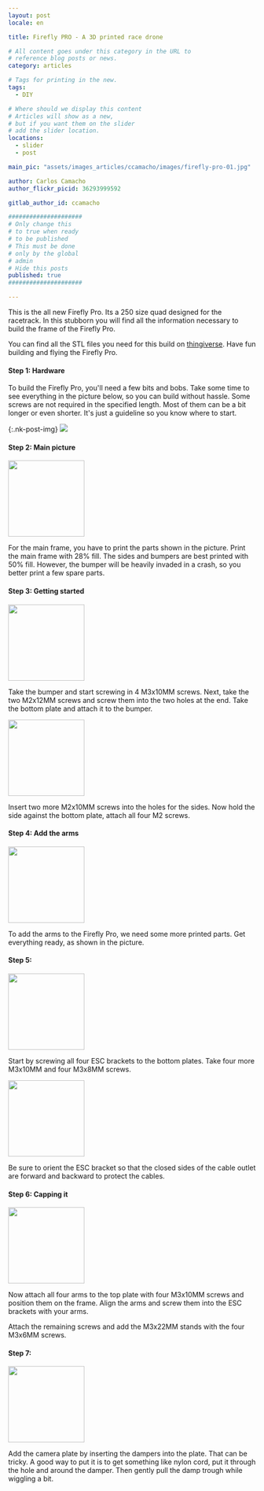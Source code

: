 ```yaml
---
layout: post
locale: en

title: Firefly PRO - A 3D printed race drone

# All content goes under this category in the URL to
# reference blog posts or news.
category: articles

# Tags for printing in the new.
tags:
  - DIY

# Where should we display this content
# Articles will show as a new,
# but if you want them on the slider
# add the slider location.
locations:
  - slider
  - post

main_pic: "assets/images_articles/ccamacho/images/firefly-pro-01.jpg"

author: Carlos Camacho
author_flickr_picid: 36293999592

gitlab_author_id: ccamacho

#####################
# Only change this
# to true when ready
# to be published
# This must be done
# only by the global
# admin
# Hide this posts
published: true
#####################

---
```


This is the all new Firefly Pro.
Its a 250 size quad designed for the racetrack.
In this stubborn you will find all the information
necessary to build the frame of the Firefly Pro.

You can find all the STL files you need for this build on
[thingiverse](http://www.thingiverse.com/thing:1163884).
Have fun building and flying the Firefly Pro.

#### Step 1: Hardware

To build the Firefly Pro, you'll need a few bits and bobs.
Take some time to see everything in the picture below,
so you can build without hassle.
Some screws are not required in the specified length.
Most of them can be a bit longer or even shorter.
It's just a guideline so you know where to start.

{:.nk-post-img}
<img src="/assets/images_articles/{{ page.gitlab_author_id }}/images/firefly-pro-02.jpg">


#### Step 2: Main picture

<div class="nk-post-text mt-0">
    <img style="height: 155px;" class="pull-right mt-0" src="/assets/images_articles/{{ page.gitlab_author_id }}/images/firefly-pro-03.jpg" alt="">
        <p class="text-white">
For the main frame, you have to print the parts shown in the picture.
Print the main frame with 28% fill. The sides and bumpers are best printed with 50% fill.
However, the bumper will be heavily invaded in a crash, so you better print a few spare parts.
        </p>
</div>

#### Step 3: Getting started

<div class="nk-post-text mt-0">
    <img style="height: 155px;" class="pull-left mt-0" src="/assets/images_articles/{{ page.gitlab_author_id }}/images/firefly-pro-04.jpg" alt="">
        <p class="text-white">
Take the bumper and start screwing in 4 M3x10MM screws.
Next, take the two M2x12MM screws and screw them into
the two holes at the end. Take the bottom plate and attach it to the bumper.
        </p>
</div>

<div class="nk-post-text mt-0">
    <img style="height: 155px;" class="pull-right mt-0" src="/assets/images_articles/{{ page.gitlab_author_id }}/images/firefly-pro-05.jpg" alt="">
        <p class="text-white">
Insert two more M2x10MM screws into the holes for the sides.
Now hold the side against the bottom plate, attach all four M2 screws.
        </p>
</div>

#### Step 4: Add the arms

<div class="nk-post-text mt-0">
    <img style="height: 155px;" class="pull-left mt-0" src="/assets/images_articles/{{ page.gitlab_author_id }}/images/firefly-pro-06.jpg" alt="">
        <p class="text-white">
To add the arms to the Firefly Pro,
we need some more printed parts.
Get everything ready, as shown in the picture.
        </p>
</div>

#### Step 5:

<div class="nk-post-text mt-0">
    <img style="height: 155px;" class="pull-right mt-0" src="/assets/images_articles/{{ page.gitlab_author_id }}/images/firefly-pro-07.jpg" alt="">
        <p class="text-white">
Start by screwing all four ESC brackets to the bottom plates. Take four more M3x10MM and four M3x8MM screws.
        </p>
</div>

<div class="nk-post-text mt-0">
    <img style="height: 155px;" class="pull-left mt-0" src="/assets/images_articles/{{ page.gitlab_author_id }}/images/firefly-pro-08.jpg" alt="">
        <p class="text-white">
Be sure to orient the ESC bracket so that the closed sides of the cable outlet are forward and backward to protect the cables.
        </p>
</div>

#### Step 6: Capping it

<div class="nk-post-text mt-0">
    <img style="height: 155px;" class="pull-right mt-0" src="/assets/images_articles/{{ page.gitlab_author_id }}/images/firefly-pro-09.jpg" alt="">
        <p class="text-white">
Now attach all four arms to the top plate with four M3x10MM
screws and position them on the frame. Align the arms and
screw them into the ESC brackets with your arms.

Attach the remaining screws and add the M3x22MM stands
with the four M3x6MM screws.
        </p>
</div>

#### Step 7:

<div class="nk-post-text mt-0">
    <img style="height: 155px;" class="pull-left mt-0" src="/assets/images_articles/{{ page.gitlab_author_id }}/images/firefly-pro-10.jpg" alt="">
        <p class="text-white">
Add the camera plate by inserting the dampers into the plate. That can be tricky.
A good way to put it is to get something like nylon cord, put it
through the hole and around the damper. Then gently pull the damp trough while wiggling a bit.
        </p>
</div>


